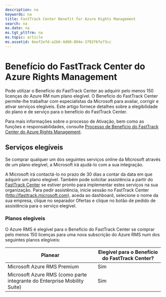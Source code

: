 ```yaml
---
description: na
keywords: na
title: FastTrack Center Benefit for Azure Rights Management
search: na
ms.date: na
ms.tgt_pltfrm: na
ms.topic: article
ms.assetid: 6eef2efd-a2b6-4d60-894e-3792f6fe73cc
---
```

# Benef&#237;cio do FastTrack Center do Azure Rights Management
Pode utilizar o Benefício do FastTrack Center ao adquirir pelo menos 150 licenças do Azure RM num plano elegível. O Benefício do FastTrack Center permite-lhe trabalhar com especialistas da Microsoft para avaliar, corrigir e ativar serviços elegíveis. Este artigo fornece detalhes sobre a elegibilidade do plano e de serviço para o benefício do FastTrack Center.

Para mais informações sobre o processo de Ativação, bem como as funções e responsabilidades, consulte [Processo de Benefício do FastTrack Center do Azure Rights Management](../Topic/FastTrack_Center_Benefit_Process_for_Azure_Rights_Management.md).

## Serviços elegíveis
Se comprar qualquer um dos seguintes serviços online da Microsoft através de um plano elegível, a Microsoft irá ajudá-lo com a sua integração.

A Microsoft irá contactá-lo no prazo de 30 dias a contar da data em que adquirir um plano elegível. Também pode solicitar assistência a partir do [FastTrack Center](http://fasttrack.microsoft.com/) se estiver pronto para implementar estes serviços na sua organização. Para pedir assistência, inicie sessão no FastTrack Center (http://fasttrack.microsoft.com), aceda ao dashboard, selecione o nome da sua empresa, clique no separador Ofertas e clique no botão de pedido de assistência para o serviço elegível.

### Planos elegíveis
O Azure RMS é elegível para o Benefício do FastTrack Center se comprar pelo menos 150 licenças para uma nova subscrição do Azure RMS num dos seguintes planos elegíveis:

|Planear|Elegível para o Benefício do FastTrack Center?|
|-----------|--------------------------------------------------|
|Microsoft Azure RMS Premium|Sim|
|Microsoft Azure RMS (como parte integrante do Enterprise Mobility Suite)|Sim|
